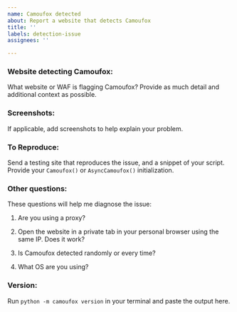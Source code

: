 ```yaml
---
name: Camoufox detected
about: Report a website that detects Camoufox
title: ''
labels: detection-issue
assignees: ''

---
```


### Website detecting Camoufox:

What website or WAF is flagging Camoufox? Provide as much detail and additional context as possible.

### Screenshots:

If applicable, add screenshots to help explain your problem.

### To Reproduce:

Send a testing site that reproduces the issue, and a snippet of your script. Provide your `Camoufox()` or `AsyncCamoufox()` initialization.

### Other questions:

These questions will help me diagnose the issue:

1. Are you using a proxy?



2. Open the website in a private tab in your personal browser using the same IP. Does it work?



3. Is Camoufox detected randomly or every time?



4. What OS are you using?



### Version:

Run `python -m camoufox version` in your terminal and paste the output here.